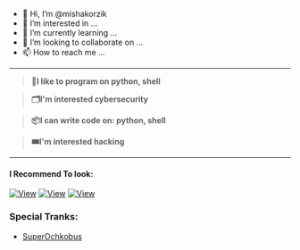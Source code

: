 - 👋 Hi, I’m @mishakorzik
- 👀 I’m interested in ...
- 🌱 I’m currently learning ...
- 💞️ I’m looking to collaborate on ...
- 📫 How to reach me ...
---
> **💾I like to program on python, shell**

> **🗂️I'm interested cybersecurity**

> **📦I can write code on: python, shell**

> **🎟️I'm interested hacking**

----

#### I Recommend To look:

<a href="https://github.com/mishakorzik/AllHackingTools"><img title="View" src="https://img.shields.io/badge/View-AllHackingTools-blue?style=for-the-badge&logo=github"></a>
<a href="https://github.com/mishakorzik/Infect"><img title="View" src="https://img.shields.io/badge/View-Infect-green?style=for-the-badge&logo=github"></a>
<a href="https://github.com/mishakorzik/Free-Proxy"><img title="View" src="https://img.shields.io/badge/View-FreeProxy-yellow?style=for-the-badge&logo=github"></a>

### Special Tranks:

- <a href="http://github.com/SuperOchkobus">SuperOchkobus</a>


<!--
**mishakorzik/mishakorzik** is a ✨ _special_ ✨ repository because its `README.md` (this file) appears on your GitHub profile.

Here are some ideas to get you started:

- 🔭 I’m currently working on ...
- 🌱 I’m currently learning ...
- 👯 I’m looking to collaborate on ...
- 🤔 I’m looking for help with ...
- 💬 Ask me about ...
- 📫 How to reach me: ...
- 😄 Pronouns: ...
- ⚡ Fun fact: ...
-->

